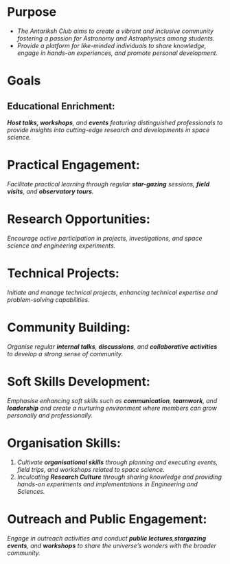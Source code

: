 # Purpose

* *The Antariksh Club aims to create a vibrant and inclusive community fostering a passion for Astronomy and Astrophysics among students.*
* *Provide a platform for like-minded individuals to share knowledge, engage in hands-on experiences, and promote personal development.*

# Goals

## Educational Enrichment:

***Host talks, workshops**, and **events** featuring distinguished professionals to provide insights into cutting-edge research and developments in space science.*

# **Practical Engagement:**

*Facilitate practical learning through regular **star-gazing** sessions, **field visits**, and **observatory tours**.*

# **Research Opportunities:**

*Encourage active participation in projects, investigations, and space science and engineering experiments.*

# **Technical Projects:**

*Initiate and manage technical projects, enhancing technical expertise and problem-solving capabilities.*

# **Community Building:**

*Organise regular **internal talks**, **discussions**, and **collaborative activities** to develop a strong sense of community.*

# **Soft Skills Development:**

*Emphasise enhancing soft skills such as **communication**, **teamwork**, and **leadership** and create a nurturing environment where members can grow personally and professionally.*

# **Organisation Skills:**

1. *Cultivate **organisational skills** through planning and executing events, field trips, and workshops related to space science.*
2. *Inculcating **Research Culture** through sharing knowledge and providing hands-on experiments and implementations in Engineering and Sciences.*

# **Outreach and Public Engagement:**

*Engage in outreach activities and conduct **public lectures**,**stargazing events**, and **workshops** to share the universe’s wonders with the broader community.*
